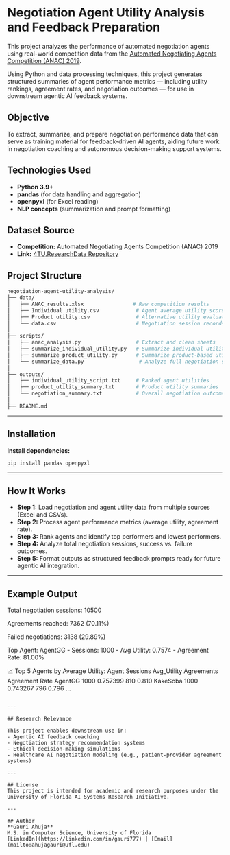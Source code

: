 # Negotiation Agent Utility Analysis and Feedback Preparation
This project analyzes the performance of automated negotiation agents using real-world competition data from the [Automated Negotiating Agents Competition (ANAC) 2019](https://data.4tu.nl/articles/dataset/Results_from_the_Automated_Negotiating_Agents_Competition_ANAC_2019_/19161851). 

Using Python and data processing techniques, this project generates structured summaries of agent performance metrics — including utility rankings, agreement rates, and negotiation outcomes — for use in downstream agentic AI feedback systems.

## Objective

To extract, summarize, and prepare negotiation performance data that can serve as training material for feedback-driven AI agents, aiding future work in negotiation coaching and autonomous decision-making support systems.

##  Technologies Used

- **Python 3.9+**
- **pandas** (for data handling and aggregation)
- **openpyxl** (for Excel reading)
- **NLP concepts** (summarization and prompt formatting)


## Dataset Source

- **Competition:** Automated Negotiating Agents Competition (ANAC) 2019
- **Link:** [4TU.ResearchData Repository](https://data.4tu.nl/articles/dataset/Results_from_the_Automated_Negotiating_Agents_Competition_ANAC_2019_/19161851)


## Project Structure

```bash
negotiation-agent-utility-analysis/
├── data/
│   ├── ANAC_results.xlsx                # Raw competition results
│   ├── Individual utility.csv            # Agent average utility scores
│   ├── Product utility.csv               # Alternative utility evaluation
│   └── data.csv                          # Negotiation session records
│
├── scripts/
│   ├── anac_analysis.py                  # Extract and clean sheets
│   ├── summarize_individual_utility.py   # Summarize individual utilities
│   ├── summarize_product_utility.py      # Summarize product-based utilities
│   └── summarize_data.py                  # Analyze full negotiation sessions
│
├── outputs/
│   ├── individual_utility_script.txt     # Ranked agent utilities
│   ├── product_utility_summary.txt       # Product utility summaries
│   └── negotiation_summary.txt           # Overall negotiation outcomes
│
├── README.md
```

---

## Installation
 **Install dependencies:**
   ```bash
   pip install pandas openpyxl
   ```

---

## How It Works

- **Step 1:** Load negotiation and agent utility data from multiple sources (Excel and CSVs).
- **Step 2:** Process agent performance metrics (average utility, agreement rate).
- **Step 3:** Rank agents and identify top performers and lowest performers.
- **Step 4:** Analyze total negotiation sessions, success vs. failure outcomes.
- **Step 5:** Format outputs as structured feedback prompts ready for future agentic AI integration.

---

## Example Output

Total negotiation sessions: 10500

Agreements reached: 7362 (70.11%)

Failed negotiations: 3138 (29.89%)

Top Agent: AgentGG
    - Sessions: 1000
    - Avg Utility: 0.7574
    - Agreement Rate: 81.00%

📈 Top 5 Agents by Average Utility:
Agent     Sessions  Avg_Utility  Agreements  Agreement Rate
AgentGG        1000     0.757399         810           0.810
KakeSoba       1000     0.743267         796           0.796
...
```

---

## Research Relevance

This project enables downstream use in:
- Agentic AI feedback coaching
- Negotiation strategy recommendation systems
- Ethical decision-making simulations
- Healthcare AI negotiation modeling (e.g., patient-provider agreement systems)

---

## License
This project is intended for academic and research purposes under the University of Florida AI Systems Research Initiative.

---

## Author
**Gauri Ahuja**  
M.S. in Computer Science, University of Florida  
[LinkedIn](https://linkedin.com/in/gauri777) | [Email](mailto:ahujagauri@ufl.edu)
